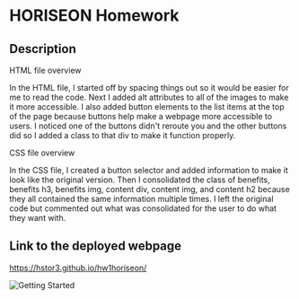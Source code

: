 # HORISEON Homework

## Description

HTML file overview

In the HTML file, I started off by spacing things out so it would be easier for me to read the code. Next I added alt attributes to all of the images to make it more accessible. I also added button elements to the list items at the top of the page because buttons help make a webpage more accessible to users. I noticed one of the buttons didn't reroute you and the other buttons did so I added a class to that div to make it function properly.


CSS file overview

In the CSS file, I created a button selector and added information to make it look like the original version. Then I consolidated the class of benefits, benefits h3, benefits img, content div, content img, and content h2 because they all contained the same information multiple times. I left the original code but commented out what was consolidated for the user to do what they want with. 


## Link to the deployed webpage

https://hstor3.github.io/hw1horiseon/


![Getting Started](./assets/images/hw1horiseon.png)

